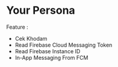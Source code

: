 # Your Persona

Feature :
- Cek Khodam
- Read Firebase Cloud Messaging Token
- Read Firebase Instance ID
- In-App Messaging From FCM
